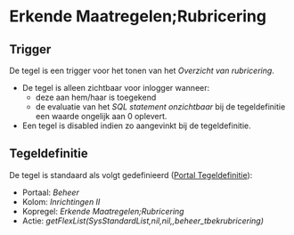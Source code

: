# Erkende Maatregelen;Rubricering

## Trigger

De tegel is een trigger voor het tonen van het *Overzicht van rubricering*.

- De tegel is alleen zichtbaar voor inlogger wanneer:
  - deze aan hem/haar is toegekend
  - de evaluatie van het *SQL statement onzichtbaar* bij de tegeldefinitie een waarde ongelijk aan 0 oplevert.
- Een tegel is disabled indien zo aangevinkt bij de tegeldefinitie.

## Tegeldefinitie

De tegel is standaard als volgt gedefinieerd ([Portal Tegeldefinitie](/docs/instellen_inrichten/portaldefinitie/portal_tegel.md)):

- Portaal: *Beheer*
- Kolom: *Inrichtingen II*
- Kopregel: *Erkende Maatregelen;Rubricering*
- Actie: *getFlexList(SysStandardList,nil,nil,,beheer_tbekrubricering)*
